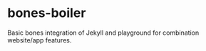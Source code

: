 bones-boiler
============

Basic bones integration of Jekyll and playground for combination website/app features.